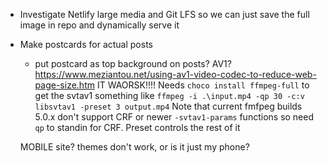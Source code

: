 - Investigate Netlify large media and Git LFS so we can just save the full image in repo and dynamically serve it
- Make postcards for actual posts
  - put postcard as top background on posts?
  AV1?
  https://www.meziantou.net/using-av1-video-codec-to-reduce-web-page-size.htm
  IT WAORSK!!!! 
  Needs `choco install ffmpeg-full` to get the svtav1
  something like `ffmpeg -i .\input.mp4 -qp 30 -c:v libsvtav1 -preset 3 output.mp4`
  Note that current fmfpeg builds 5.0.x don't support CRF or newer `-svtav1-params` functions so need `qp` to standin for CRF.
  Preset controls the rest of it


  MOBILE site?
  themes don't work, or is it just my phone?